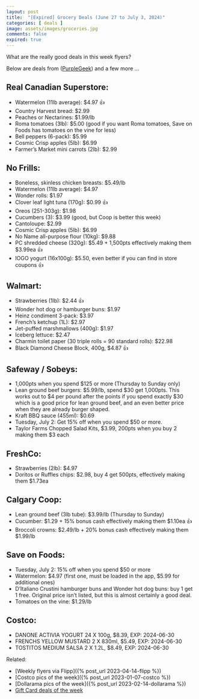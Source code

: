 ```yaml
---
layout: post
title:  "[Expired] Grocery Deals (June 27 to July 3, 2024)"
categories: [ deals ]
image: assets/images/groceries.jpg
comments: false
expired: true
---
```


What are the really good deals in this week flyers?

Below are deals from ([PurpleGeek](https://www.reddit.com/user/PurpleGeek/)) and a few more ...

## Real Canadian Superstore:
- Watermelon (11lb average): $4.97 &#128077;
- Country Harvest bread: $2.99
- Peaches or Nectarines: $1.99/lb
- Roma tomatoes (3lb): $5.00 (good if you want Roma tomatoes, Save on Foods has tomatoes on the vine for less)
- Bell peppers (6-pack): $5.99
- Cosmic Crisp apples (5lb): $6.99
- Farmer’s Market mini carrots (2lb): $2.99

## No Frills:
- Boneless, skinless chicken breasts: $5.49/lb
- Watermelon (11lb average): $4.97
- Wonder rolls: $1.97
- Clover leaf light tuna (170g): $0.99 &#128077;
- Oreos (251-303g): $1.98
- Cucumbers (3): $3.99 (good, but Coop is better this week)
- Cantoloupe: $2.99
- Cosmic Crisp apples (5lb): $6.99
- No Name all-purpose flour (10kg): $9.88
- PC shredded cheese (320g): $5.49 + 1,500pts effectively making them $3.99ea &#128077;
- IOGO yogurt (16x100g): $5.50, even better if you can find in store coupons &#128077;

## Walmart:
- Strawberries (1lb): $2.44 &#128077;
- Wonder hot dog or hamburger buns: $1.97
- Heinz condiment 3-pack: $3.97
- French’s ketchup (1L): $2.97
- Jet-puffed marshmallows (400g): $1.97
- Iceberg lettuce: $2.47
- Charmin toilet paper (30 triple rolls = 90 standard rolls): $22.98
- Black Diamond Cheese Block, 400g, $4.87 &#128077;

## Safeway / Sobeys:
- 1,000pts when you spend $125 or more (Thursday to Sunday only)
- Lean ground beef burgers: $5.99/lb, spend $30 get 1,000pts. This works out to $4 per pound after the points if you spend exactly $30 which is a good price for lean ground beef, and an even better price when they are already burger shaped.
- Kraft BBQ sauce (455ml): $0.69
- Tuesday, July 2: Get 15% off when you spend $50 or more.
- Taylor Farms Chopped Salad Kits, $3.99, 200pts when you buy 2 making them $3 each

## FreshCo:
- Strawberries (2lb): $4.97
- Doritos or Ruffles chips: $2.98, buy 4 get 500pts, effectively making them $1.73ea

## Calgary Coop:
- Lean ground beef (3lb tube): $3.99/lb (Thursday to Sunday)
- Cucumber: $1.29 + 15% bonus cash effectively making them $1.10ea &#128077;
- Broccoli crowns: $2.49/lb + 20% bonus cash effectively making them $1.99/lb


## Save on Foods:
- Tuesday, July 2: 15% off when you spend $50 or more
- Watermelon: $4.97 (first one, must be loaded in the app, $5.99 for additional ones)
- D’Italiano Crustini hamburger buns and Wonder hot dog buns: buy 1 get 1 free. Original price isn’t listed, but this is almost certainly a good deal.
- Tomatoes on the vine: $1.29/lb


## Costco:
- DANONE ACTIVIA YOGURT 24 X 100g, $8.39, EXP: 2024-06-30
- FRENCHS YELLOW MUSTARD 2 X 830ml, $5.49, EXP: 2024-06-30
- TOSTITOS MEDIUM SALSA 2 X 1.2L, $8.49, EXP: 2024-06-30


Related:
 - [Weekly flyers via Flipp]({% post_url 2023-04-14-flipp %})
 - [Costco pics of the week]({% post_url 2023-01-07-costco %})
 - [Dollarama pics of the week]({% post_url 2023-02-14-dollarama %})
 - [Gift Card deals of the week](https://forums.redflagdeals.com/various-retailers-gift-cards-deals-discounts-2024-2666408)

 